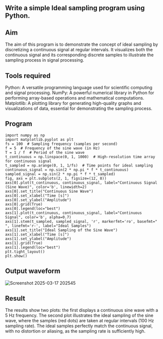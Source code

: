 ## Write a simple Ideal sampling program using Python.


## Aim
The aim of this program is to demonstrate the concept of ideal sampling by discretizing a continuous signal at 
regular intervals. It visualizes both the continuous signal and its corresponding discrete samples to illustrate 
the sampling process in signal processing.

## Tools required
Python: A versatile programming language used for scientific computing and signal processing.
NumPy: A powerful numerical library in Python for performing array-based operations and mathematical computations.
Matplotlib: A plotting library for generating high-quality graphs and visualizations of data, essential for demonstrating the sampling process.
      
## Program
```
import numpy as np
import matplotlib.pyplot as plt
fs = 100  # Sampling frequency (samples per second)
f = 5  # Frequency of the sine wave (in Hz)
T = 1 / f  # Period of the sine wave
t_continuous = np.linspace(0, 1, 1000)  # High-resolution time array for continuous signal
t_sampled = np.arange(0, 1, 1/fs)  # Time points for ideal sampling
continuous_signal = np.sin(2 * np.pi * f * t_continuous)
sampled_signal = np.sin(2 * np.pi * f * t_sampled)
fig, axs = plt.subplots(2, 1, figsize=(12, 8))
axs[0].plot(t_continuous, continuous_signal, label="Continuous Signal (Sine Wave)", color='b', linewidth=2)
axs[0].set_title("Continuous Sine Wave")
axs[0].set_xlabel("Time [s]")
axs[0].set_ylabel("Amplitude")
axs[0].grid(True)
axs[0].legend(loc="best")
axs[1].plot(t_continuous, continuous_signal, label="Continuous Signal", color='b', alpha=0.7)
axs[1].stem(t_sampled, sampled_signal, 'r', markerfmt='ro', basefmt=" ", linefmt='r-', label="Ideal Samples")
axs[1].set_title("Ideal Sampling of the Sine Wave")
axs[1].set_xlabel("Time [s]")
axs[1].set_ylabel("Amplitude")
axs[1].grid(True)
axs[1].legend(loc="best")
plt.tight_layout()
plt.show()
```
## Output waveform   
 ![Screenshot 2025-03-17 202545](https://github.com/user-attachments/assets/3cfd2698-3488-4664-bc48-20f30d27ffef)

## Result 
   The results show two plots: the first displays a continuous sine wave with a 5 Hz frequency. The second plot illustrates the ideal
   sampling of the sine wave, where the samples (red dots) are taken at regular intervals (100 Hz sampling rate). The ideal samples perfectly
   match the continuous signal, with no distortion or aliasing, as the sampling rate is sufficiently high.
